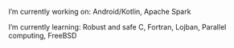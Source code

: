 I’m currently working on: Android/Kotlin, Apache Spark

I’m currently learning: Robust and safe C, Fortran, Lojban, Parallel computing, FreeBSD
